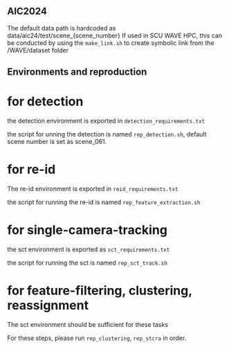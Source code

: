 ## AIC2024

The default data path is hardcoded as data/aic24/test/scene_{scene_number}
If used in SCU WAVE HPC, this can be conducted by using the `make_link.sh` to create symbolic link from the /WAVE/dataset folder

## Environments and reproduction

# for detection
the detection environment is exported in `detection_requirements.txt`

the script for unning the detection is named `rep_detection.sh`, default scene number is set as scene_061.

# for re-id
The re-id environment is exported in `reid_requirements.txt`

the script for running the re-id is named `rep_feature_extraction.sh`

# for single-camera-tracking
the sct environment is exported as `sct_requirements.txt`

the script for running the sct is named `rep_sct_track.sh`

# for feature-filtering, clustering, reassignment
The sct environment should be sufficient for these tasks

For these steps, please run `rep_clustering`, `rep_stcra` in order. 


